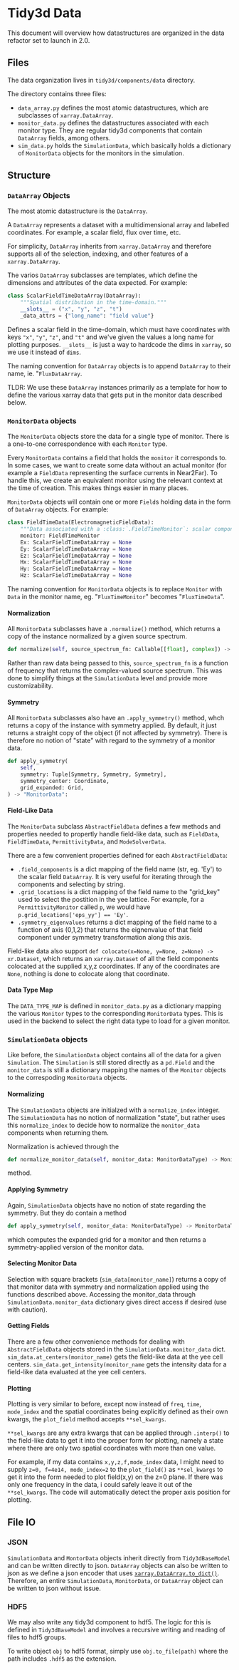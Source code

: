 # Tidy3d Data

This document will overview how datastructures are organized in the data refactor set to launch in 2.0.

## Files

The data organization lives in `tidy3d/components/data` directory.

The directory contains three files:

- `data_array.py` defines the most atomic datastructures, which are subclasses of `xarray.DataArray`.
- `monitor_data.py` defines the datastructures associated with each monitor type. They are regular tidy3d components that contain `DataArray` fields, among others.
- `sim_data.py` holds the `SimulationData`, which basically holds a dictionary of `MonitorData` objects for the monitors in the simulation.

## Structure

### ``DataArray`` Objects

The most atomic datastructure is the `DataArray`.

A `DataArray` represents a dataset with a multidimensional array and labelled coordinates. For example, a scalar field, flux over time, etc.

For simplicity, `DataArray` inherits from `xarray.DataArray` and therefore supports all of the selection, indexing, and other features of a `xarray.DataArray`.

The varios `DataArray` subclasses are templates, which define the dimensions and attributes of the data expected.  For example:

```python
class ScalarFieldTimeDataArray(DataArray):
    """Spatial distribution in the time-domain."""
    __slots__ = ("x", "y", "z", "t")
    _data_attrs = {"long_name": "field value"}
```

Defines a scalar field in the time-domain, which must have coordinates with keys `"x"`, `"y"`, `"z"`, and `"t"` and we've given the values a long name for plotting purposes.  `__slots__` is just a way to hardcode the dims in `xarray`, so we use it instead of `dims`.

The naming convention for `DataArray` objects is to append `DataArray` to their name, ie. "`FluxDataArray`.

TLDR: We use these `DataArray` instances primarily as a template for how to define the various xarray data that gets put in the monitor data described below.

### ``MonitorData`` objects

The ``MonitorData`` objects store the data for a single type of monitor. There is a one-to-one correspondence with each ``Monitor`` type.  

Every ``MonitorData`` contains a field that holds the ``monitor`` it corresponds to. In some cases, we want to create some data without an actual monitor (for example a ``FieldData`` representing the surface currents in Near2Far). To handle this, we create an equivalent monitor using the relevant context at the time of creation. This makes things easier in many places.

``MonitorData`` objects will contain one or more ``Field``s holding data in the form of ``DataArray`` objects.  For example:

```python
class FieldTimeData(ElectromagneticFieldData):
    """Data associated with a :class:`.FieldTimeMonitor`: scalar components of E and H fields."""
    monitor: FieldTimeMonitor
    Ex: ScalarFieldTimeDataArray = None
    Ey: ScalarFieldTimeDataArray = None
    Ez: ScalarFieldTimeDataArray = None
    Hx: ScalarFieldTimeDataArray = None
    Hy: ScalarFieldTimeDataArray = None
    Hz: ScalarFieldTimeDataArray = None
```

The naming convention for `MonitorData` objects is to replace `Monitor` with `Data` in the monitor name, eg. "`FluxTimeMonitor`" becomes "`FluxTimeData`".

#### Normalization

All `MonitorData` subclasses have a `.normalize()` method, which returns a copy of the instance normalized by a given source spectrum.

```python
def normalize(self, source_spectrum_fn: Callable[[float], complex]) -> "MonitorData":
```

Rather than raw data being passed to this, `source_spectrum_fn` is a function of frequency that returns the complex-valued source spectrum.  This was done to simplify things at the `SimulationData` level and provide more customizability.


#### Symmetry

All `MonitorData` subclasses also have an `.apply_symmetry()` method, whch returns a copy of the instance with symmetry applied. By default, it just returns a straight copy of the object (if not affected by symmetry). There is therefore no notion of "state" with regard to the symmetry of a monitor data.

```python
def apply_symmetry(
    self,
    symmetry: Tuple[Symmetry, Symmetry, Symmetry],
    symmetry_center: Coordinate,
    grid_expanded: Grid,
) -> "MonitorData":
```

#### Field-Like Data

The `MonitorData` subclass `AbstractFieldData` defines a few methods and properties needed to propertly handle field-like data, such as `FieldData`, `FieldTimeData`, `PermittivityData`, and `ModeSolverData`.

There are a few convenient properties defined for each `AbstractFieldData`:

- `.field_components` is a dict mapping of the field name (str, eg. 'Ey') to the scalar field `DataArray`. It is very useful for iterating through the components and selecting by string.
- `.grid_locations` is a dict mapping of the field name to the "grid_key" used to select the postition in the yee lattice. For example, for a `PermittivityMonitor` called `p`, we would have `p.grid_locations['eps_yy'] == 'Ey'`.
- `.symmetry_eigenvalues` returns a dict mapping of the field name to a function of axis (0,1,2) that returns the eignenvalue of that field component under symmetry transformation along this axis.

Field-like data also support `def colocate(x=None, y=None, z=None) -> xr.Dataset`, which returns an `xarray.Dataset` of all the field components colocated at the supplied x,y,z coordinates. If any of the coordinates are `None`, nothing is done to colocate along that coordinate.

#### Data Type Map

The ``DATA_TYPE_MAP`` is defined in `monitor_data.py` as a dictionary mapping the various `Monitor` types to the corresponding `MonitorData` types. This is used in the backend to select the right data type to load for a given monitor.

### `SimulationData` objects

Like before, the `SimulationData` object contains all of the data for a given `Simulation`. The `Simulation` is still stored directly as a `pd.Field` and the `monitor_data` is still a dictionary mapping the names of the `Monitor` objects to the correspoding `MonitorData` objects.

#### Normalizing

The `SimulationData` objects are initialzed with a `normalize_index` integer. The `SimulationData` has no notion of normalization "state", but rather uses this `normalize_index` to decide how to normalize the `monitor_data` components when returning them.

Normalization is achieved through the 
```python
def normalize_monitor_data(self, monitor_data: MonitorDataType) -> MonitorDataType:`
```
method.

#### Applying Symmetry

Again, `SimulationData` objects have no notion of state regarding the symmetry. But they do contain a method
```python
def apply_symmetry(self, monitor_data: MonitorDataType) -> MonitorDataType:
```
which computes the expanded grid for a monitor and then returns a symmetry-applied version of the monitor data.

#### Selecting Monitor Data

Selection with square brackets (`sim_data[monitor_name]`) returns a copy of that monitor data with symmetry and normalization applied using the functions described above. Accessing the monitor_data through `SimulationData.monitor_data` dictionary gives direct access if desired (use with caution).

#### Getting Fields
There are a few other convenience methods for dealing with ``AbstractFieldData`` objects stored in the `SimulationData.monitor_data` dict.
`sim_data.at_centers(monitor_name)` gets the field-like data at the yee cell centers.
`sim_data.get_intensity(monitor_name` gets the intensity data for a field-like data evaluated at the yee cell centers.

#### Plotting

Plotting is very similar to before, except now instead of `freq`, `time`, `mode_index` and the spatial coordinates being explicitly defined as their own kwargs, the `plot_field` method accepts `**sel_kwargs`.

`**sel_kwargs` are any extra kwargs that can be applied through `.interp()` to the field-like data to get it into the proper form for plotting, namely a state where there are only two spatial coordinates with more than one value.

For example, if my data contains `x,y,z,f,mode_index` data, I might need to supply `z=0, f=4e14, mode_index=2` to the `plot_field()` as `**sel_kwargs` to get it into the form needed to plot field(x,y) on the z=0 plane. If there was only one frequency in the data, i could safely leave it out of the `**sel_kwargs`. The code will automatically detect the proper axis position for plotting.

## File IO

### JSON

`SimulationData` and `MontorData` objects inherit directly from `Tidy3dBaseModel` and can be written directly to json. `DataArray` objects can also be written to json as we define a json encoder that uses [`xarray.DataArray.to_dict()`](https://docs.xarray.dev/en/stable/generated/xarray.DataArray.to_dict.html`). Therefore, an entire `SimulationData`, `MonitorData`, or `DataArray` object can be written to json without issue.

### HDF5

We may also write any tidy3d component to hdf5. The logic for this is defined in `Tidy3dBaseModel` and involves a recursive writing and reading of files to hdf5 groups.

To write object `obj` to hdf5 format, simply use `obj.to_file(path)` where the path includes `.hdf5` as the extension.


